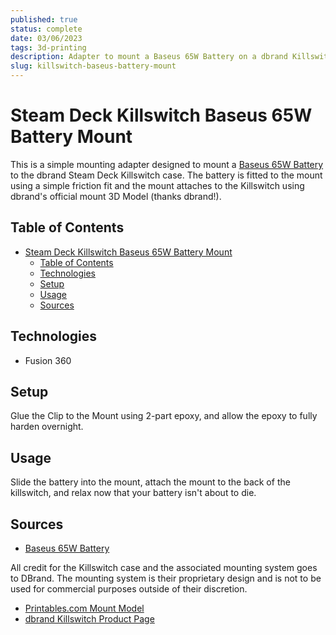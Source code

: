 ```yaml
---
published: true
status: complete
date: 03/06/2023
tags: 3d-printing
description: Adapter to mount a Baseus 65W Battery on a dbrand Killswitch Steam Deck Case
slug: killswitch-baseus-battery-mount
---
```


# Steam Deck Killswitch Baseus 65W Battery Mount

This is a simple mounting adapter designed to mount a [Baseus 65W Battery](https://amzn.to/3F0fSgi) to the dbrand Steam Deck Killswitch case. The battery is fitted to the mount using a simple friction fit and the mount attaches to the Killswitch using dbrand's official mount 3D Model (thanks dbrand!).

## Table of Contents

- [Steam Deck Killswitch Baseus 65W Battery Mount](#steam-deck-killswitch-baseus-65w-battery-mount)
  - [Table of Contents](#table-of-contents)
  - [Technologies](#technologies)
  - [Setup](#setup)
  - [Usage](#usage)
  - [Sources](#sources)

## Technologies

- Fusion 360

## Setup

Glue the Clip to the Mount using 2-part epoxy, and allow the epoxy to fully harden overnight.

## Usage

Slide the battery into the mount, attach the mount to the back of the killswitch, and relax now that your battery isn't about to die.

## Sources

- [Baseus 65W Battery](https://amzn.to/3F0fSgi)

All credit for the Killswitch case and the associated mounting system goes to DBrand. The mounting system is their proprietary design and is not to be used for commercial purposes outside of their discretion.

- [Printables.com Mount Model](https://www.printables.com/model/411297-project-killswitch-universal-mount)
- [dbrand Killswitch Product Page](https://dbrand.com/shop/grip/steam-deck-cases)
